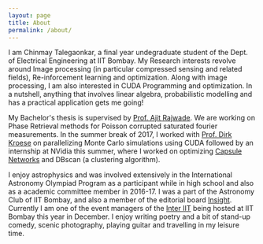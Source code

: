 ```yaml
---
layout: page
title: About
permalink: /about/
---
```


I am Chinmay Talegaonkar, a final year undegraduate student of the Dept. of Electrical Engineering at IIT Bombay. My Research interests revolve around Image processing (in particular compressed sensing and related fields), Re-inforcement learning and optimization. Along with image processing, I am also interested in CUDA Programming and optimization. In a nutshell, anything that involves linear algebra, probabilistic modelling and has a practical application gets me going!

My Bachelor's thesis is supervised by [Prof. Ajit Rajwade](https://www.cse.iitb.ac.in/~ajitvr/). We are working on Phase Retrieval methods for Poisson corrupted saturated fourier measurements.
In the summer break of 2017, I worked with [Prof. Dirk Kroese](https://people.smp.uq.edu.au/DirkKroese/) on parallelizing Monte Carlo simulations using CUDA followed by an internship at NVidia this summer, where I worked on optimizing [Capsule Networks](https://arxiv.org/pdf/1710.09829.pdf) and DBscan (a clustering algorithm).


I enjoy astrophysics and was involved extensively in the International Astronomy Olympiad Program as a participant while in high school and also as a academic committee member in 2016-17. I was a part of the Astronomy Club of IIT Bombay, and also a member of the editorial board [Insight](
https://www.insightiitb.org/). Currently I am one of the event managers of the [Inter IIT](http://inter-iit.tech/) being hosted at IIT Bombay this year in December. I enjoy writing poetry and a bit of stand-up comedy, scenic photography, playing guitar and travelling in my leisure time. 


